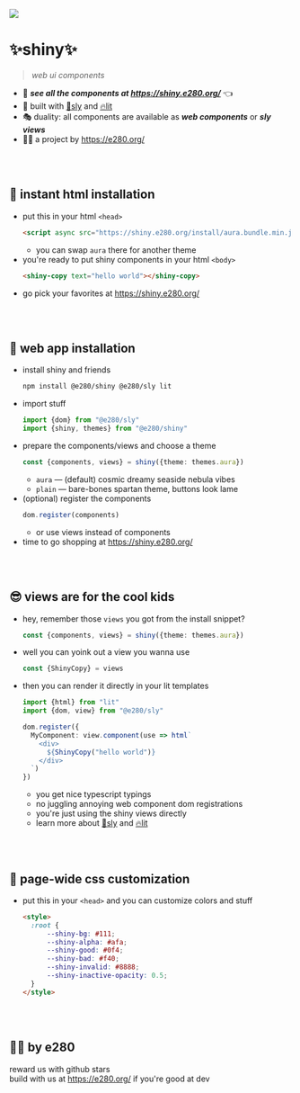 
![](https://i.imgur.com/F1J78wH.png)

# ✨shiny✨
> *web ui components*

- 💁 ***see all the components at https://shiny.e280.org/*** 👈
- 👷 built with [🦝sly](https://github.com/e280/sly) and [🔥lit](https://lit.dev/)
- 🎭 duality: all components are available as ***web components*** or ***sly views***
- 🧑‍💻 a project by https://e280.org/



<br/><br/>

## 🍭 instant html installation
- put this in your html `<head>`
    ```html
    <script async src="https://shiny.e280.org/install/aura.bundle.min.js"></script>
    ```
    - you can swap `aura` there for another theme
- you're ready to put shiny components in your html `<body>`
    ```html
    <shiny-copy text="hello world"></shiny-copy>
    ```
- go pick your favorites at https://shiny.e280.org/



<br/><br/>

## 🍬 web app installation
- install shiny and friends
    ```sh
    npm install @e280/shiny @e280/sly lit
    ```
- import stuff
    ```ts
    import {dom} from "@e280/sly"
    import {shiny, themes} from "@e280/shiny"
    ```
- prepare the components/views and choose a theme
    ```ts
    const {components, views} = shiny({theme: themes.aura})
    ```
    - `aura` — (default) cosmic dreamy seaside nebula vibes
    - `plain` — bare-bones spartan theme, buttons look lame
- (optional) register the components
    ```ts
    dom.register(components)
    ```
    - or use views instead of components
- time to go shopping at https://shiny.e280.org/



<br/><br/>

## 😎 views are for the cool kids
- hey, remember those `views` you got from the install snippet?
    ```ts
    const {components, views} = shiny({theme: themes.aura})
    ```
- well you can yoink out a view you wanna use
    ```ts
    const {ShinyCopy} = views
    ```
- then you can render it directly in your lit templates
    ```ts
    import {html} from "lit"
    import {dom, view} from "@e280/sly"

    dom.register({
      MyComponent: view.component(use => html`
        <div>
          ${ShinyCopy("hello world")}
        </div>
      `)
    })
    ```
    - you get nice typescript typings
    - no juggling annoying web component dom registrations
    - you're just using the shiny views directly
    - learn more about [🦝sly](https://github.com/e280/sly) and [🔥lit](https://lit.dev/)



<br/><br/>

## 💅 page-wide css customization
- put this in your `<head>` and you can customize colors and stuff
    ```html
    <style>
      :root {
	      --shiny-bg: #111;
	      --shiny-alpha: #afa;
	      --shiny-good: #0f4;
	      --shiny-bad: #f40;
	      --shiny-invalid: #8888;
	      --shiny-inactive-opacity: 0.5;
      }
    </style>
    ```



<br/><br/>

## 🧑‍💻 by e280
reward us with github stars  
build with us at https://e280.org/ if you're good at dev  



<br/><br/>


